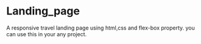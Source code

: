 # Landing_page
A responsive travel landing page using html,css and flex-box property.
you can use this in your any project.
